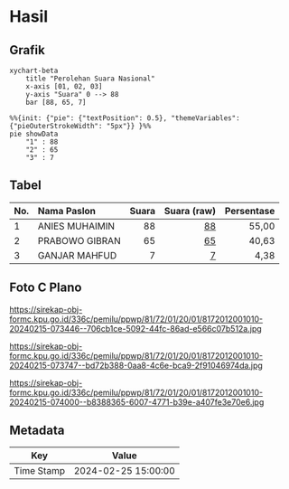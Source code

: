 # Hasil

## Grafik

```mermaid
xychart-beta
    title "Perolehan Suara Nasional"
    x-axis [01, 02, 03]
    y-axis "Suara" 0 --> 88
    bar [88, 65, 7]
```

```mermaid
%%{init: {"pie": {"textPosition": 0.5}, "themeVariables": {"pieOuterStrokeWidth": "5px"}} }%%
pie showData
    "1" : 88
    "2" : 65
    "3" : 7
```

## Tabel

| No. | Nama Paslon    | Suara | Suara (raw) | Persentase |
|:--- |:-------------- | -----:| -----------:| ----------:|
| 1   | ANIES MUHAIMIN | 88    | [88][p-1]   | 55,00      |
| 2   | PRABOWO GIBRAN | 65    | [65][p-2]   | 40,63      |
| 3   | GANJAR MAHFUD  | 7     | [7][p-3]    | 4,38       |


[p-1]: https://github.com/gigit-pemilu/pemilu-2024/blob/main/pilpres/hitung-suara/sub/81-maluku/sub/72-kota-tual/sub/01-pulau-dullah-utara/sub/2001-fiditan/sub/010-tps/sub/paslon-1.txt
[p-2]: https://github.com/gigit-pemilu/pemilu-2024/blob/main/pilpres/hitung-suara/sub/81-maluku/sub/72-kota-tual/sub/01-pulau-dullah-utara/sub/2001-fiditan/sub/010-tps/sub/paslon-2.txt
[p-3]: https://github.com/gigit-pemilu/pemilu-2024/blob/main/pilpres/hitung-suara/sub/81-maluku/sub/72-kota-tual/sub/01-pulau-dullah-utara/sub/2001-fiditan/sub/010-tps/sub/paslon-3.txt

## Foto C Plano

https://sirekap-obj-formc.kpu.go.id/336c/pemilu/ppwp/81/72/01/20/01/8172012001010-20240215-073446--706cb1ce-5092-44fc-86ad-e566c07b512a.jpg

https://sirekap-obj-formc.kpu.go.id/336c/pemilu/ppwp/81/72/01/20/01/8172012001010-20240215-073747--bd72b388-0aa8-4c6e-bca9-2f91046974da.jpg

https://sirekap-obj-formc.kpu.go.id/336c/pemilu/ppwp/81/72/01/20/01/8172012001010-20240215-074000--b8388365-6007-4771-b39e-a407fe3e70e6.jpg


## Metadata

| Key        | Value               |
| ---------- | ------------------- |
| Time Stamp | 2024-02-25 15:00:00 |



